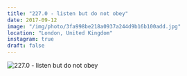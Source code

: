 ```yaml
---
title: "227.0 - listen but do not obey"
date: 2017-09-12
image: "/img/photo/3fa998be218a0937a244d9b16b100add.jpg"
location: "London, United Kingdom"
instagram: true
draft: false
---
```


![227.0 - listen but do not obey](/img/photo/3fa998be218a0937a244d9b16b100add.jpg)
